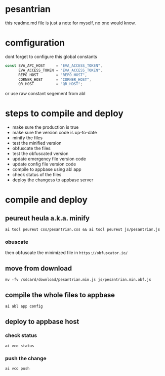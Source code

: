 # pesantrian
this readme.md file is just a note for myself, no one would know.

# comfiguration
dont forget to configure this global constants
```js
const EVA_API_HOST     = "EVA_ACCESS_TOKEN",
      EVA_ACCESS_TOKEN = "EVA_ACCESS_TOKEN",
      REPO_HOST        = "REPO_HOST",
      CORNER_HOST      = "CORNER_HOST",
      QR_HOST          = "QR_HOST";
```
or use raw constant segement from abl

# steps to compile and deploy
- make sure the production is true
- make sure the version code is up-to-date
- minify the files
- test the minified version
- obfuscate the files
- test the obfuscated version
- update emergency file version code
- update config file version code
- compile to appbase using abl app
- check status of the files
- deploy the changess to appbase server

# compile and deploy

## peureut heula a.k.a. minify
```
ai tool peureut css/pesantrian.css && ai tool peureut js/pesantrian.js
```

### obuscate
then obfuscate the minimized file in ```https://obfuscator.io/```


## move from download
```
mv -fv /sdcard/download/pesantrian.min.js js/pesantrian.min.obf.js
```

## compile the whole files to appbase
```
ai abl app config
```

## deploy to appbase host

### check status
```
ai vco status
```

### push the change
```
ai vco push
```



